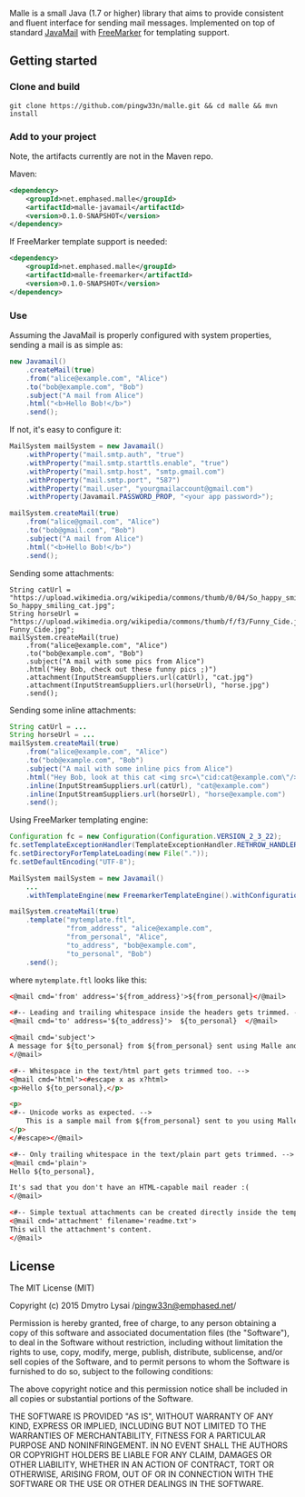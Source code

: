 Malle is a small Java (1.7 or higher) library that aims to provide consistent and fluent interface for sending
mail messages. Implemented on top of standard [JavaMail](http://www.oracle.com/technetwork/java/javamail/index.html) 
with [FreeMarker](http://freemarker.org/) for templating support.

## Getting started

### Clone and build

```
git clone https://github.com/pingw33n/malle.git && cd malle && mvn install
```

### Add to your project

Note, the artifacts currently are not in the Maven repo.

Maven:

```xml
<dependency>
    <groupId>net.emphased.malle</groupId>
    <artifactId>malle-javamail</artifactId>
    <version>0.1.0-SNAPSHOT</version>
</dependency>
```

If FreeMarker template support is needed:

```xml
<dependency>
    <groupId>net.emphased.malle</groupId>
    <artifactId>malle-freemarker</artifactId>
    <version>0.1.0-SNAPSHOT</version>
</dependency>
```

### Use

Assuming the JavaMail is properly configured with system properties, sending a mail is as simple as:

```java
new Javamail()
    .createMail(true)
    .from("alice@example.com", "Alice")
    .to("bob@example.com", "Bob")
    .subject("A mail from Alice")
    .html("<b>Hello Bob!</b>")
    .send();
```

If not, it's easy to configure it:

```java
MailSystem mailSystem = new Javamail()
    .withProperty("mail.smtp.auth", "true")
    .withProperty("mail.smtp.starttls.enable", "true")
    .withProperty("mail.smtp.host", "smtp.gmail.com")
    .withProperty("mail.smtp.port", "587")
    .withProperty("mail.user", "yourgmailaccount@gmail.com")
    .withProperty(Javamail.PASSWORD_PROP, "<your app password>");

mailSystem.createMail(true)
    .from("alice@gmail.com", "Alice")
    .to("bob@gmail.com", "Bob")
    .subject("A mail from Alice")
    .html("<b>Hello Bob!</b>")
    .send();
```

Sending some attachments:

```
String catUrl = "https://upload.wikimedia.org/wikipedia/commons/thumb/0/04/So_happy_smiling_cat.jpg/411px-So_happy_smiling_cat.jpg";
String horseUrl = "https://upload.wikimedia.org/wikipedia/commons/thumb/f/f3/Funny_Cide.jpg/444px-Funny_Cide.jpg";
mailSystem.createMail(true)
    .from("alice@example.com", "Alice")
    .to("bob@example.com", "Bob")
    .subject("A mail with some pics from Alice")
    .html("Hey Bob, check out these funny pics ;)")
    .attachment(InputStreamSuppliers.url(catUrl), "cat.jpg")
    .attachment(InputStreamSuppliers.url(horseUrl), "horse.jpg")
    .send();
```

Sending some inline attachments:

```java
String catUrl = ...
String horseUrl = ...
mailSystem.createMail(true)
    .from("alice@example.com", "Alice")
    .to("bob@example.com", "Bob")
    .subject("A mail with some inline pics from Alice")
    .html("Hey Bob, look at this cat <img src=\"cid:cat@example.com\"/> and horse <img src=\"cid:horse@example.com\"/>")
    .inline(InputStreamSuppliers.url(catUrl), "cat@example.com")
    .inline(InputStreamSuppliers.url(horseUrl), "horse@example.com")
    .send();
```

Using FreeMarker templating engine:

```java
Configuration fc = new Configuration(Configuration.VERSION_2_3_22);
fc.setTemplateExceptionHandler(TemplateExceptionHandler.RETHROW_HANDLER);
fc.setDirectoryForTemplateLoading(new File("."));
fc.setDefaultEncoding("UTF-8");

MailSystem mailSystem = new Javamail()
    ...
    .withTemplateEngine(new FreemarkerTemplateEngine().withConfiguration(fc));

mailSystem.createMail(true)
    .template("mytemplate.ftl",
              "from_address", "alice@example.com",
              "from_personal", "Alice",
              "to_address", "bob@example.com",
              "to_personal", "Bob")
    .send();
```

where `mytemplate.ftl` looks like this:

```html
<@mail cmd='from' address='${from_address}'>${from_personal}</@mail>

<#-- Leading and trailing whitespace inside the headers gets trimmed. -->
<@mail cmd='to' address='${to_address}'>  ${to_personal}  </@mail>

<@mail cmd='subject'>
A message for ${to_personal} from ${from_personal} sent using Malle and Freemarker
</@mail>

<#-- Whitespace in the text/html part gets trimmed too. -->
<@mail cmd='html'><#escape x as x?html>
<p>Hello ${to_personal},</p>

<p>
<#-- Unicode works as expected. -->
    This is a sample mail from ${from_personal} sent to you using Malle ♡ Freemarker.
</p>
</#escape></@mail>

<#-- Only trailing whitespace in the text/plain part gets trimmed. -->
<@mail cmd='plain'>
Hello ${to_personal},

It's sad that you don't have an HTML-capable mail reader :(
</@mail>

<#-- Simple textual attachments can be created directly inside the template. -->
<@mail cmd='attachment' filename='readme.txt'>
This will the attachment's content.
</@mail>
```

## License

The MIT License (MIT)

Copyright (c) 2015 Dmytro Lysai /pingw33n@emphased.net/

Permission is hereby granted, free of charge, to any person obtaining a copy
of this software and associated documentation files (the "Software"), to deal
in the Software without restriction, including without limitation the rights
to use, copy, modify, merge, publish, distribute, sublicense, and/or sell
copies of the Software, and to permit persons to whom the Software is
furnished to do so, subject to the following conditions:

The above copyright notice and this permission notice shall be included in all
copies or substantial portions of the Software.

THE SOFTWARE IS PROVIDED "AS IS", WITHOUT WARRANTY OF ANY KIND, EXPRESS OR
IMPLIED, INCLUDING BUT NOT LIMITED TO THE WARRANTIES OF MERCHANTABILITY,
FITNESS FOR A PARTICULAR PURPOSE AND NONINFRINGEMENT. IN NO EVENT SHALL THE
AUTHORS OR COPYRIGHT HOLDERS BE LIABLE FOR ANY CLAIM, DAMAGES OR OTHER
LIABILITY, WHETHER IN AN ACTION OF CONTRACT, TORT OR OTHERWISE, ARISING FROM,
OUT OF OR IN CONNECTION WITH THE SOFTWARE OR THE USE OR OTHER DEALINGS IN THE
SOFTWARE.

